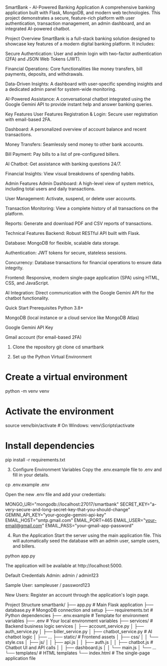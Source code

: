 SmartBank - AI-Powered Banking Application
A comprehensive banking application built with Flask, MongoDB, and modern web technologies. This project demonstrates a secure, feature-rich platform with user authentication, transaction management, an admin dashboard, and an integrated AI-powered chatbot.

Project Overview
SmartBank is a full-stack banking solution designed to showcase key features of a modern digital banking platform. It includes:

Secure Authentication: User and admin login with two-factor authentication (2FA) and JSON Web Tokens (JWT).

Financial Operations: Core functionalities like money transfers, bill payments, deposits, and withdrawals.

Data-Driven Insights: A dashboard with user-specific spending insights and a dedicated admin panel for system-wide monitoring.

AI-Powered Assistance: A conversational chatbot integrated using the Google Gemini API to provide instant help and answer banking queries.

Key Features
User Features
Registration & Login: Secure user registration with email-based 2FA.

Dashboard: A personalized overview of account balance and recent transactions.

Money Transfers: Seamlessly send money to other bank accounts.

Bill Payment: Pay bills to a list of pre-configured billers.

AI Chatbot: Get assistance with banking questions 24/7.

Financial Insights: View visual breakdowns of spending habits.

Admin Features
Admin Dashboard: A high-level view of system metrics, including total users and daily transactions.

User Management: Activate, suspend, or delete user accounts.

Transaction Monitoring: View a complete history of all transactions on the platform.

Reports: Generate and download PDF and CSV reports of transactions.

Technical Features
Backend: Robust RESTful API built with Flask.

Database: MongoDB for flexible, scalable data storage.

Authentication: JWT tokens for secure, stateless sessions.

Concurrency: Database transactions for financial operations to ensure data integrity.

Frontend: Responsive, modern single-page application (SPA) using HTML, CSS, and JavaScript.

AI Integration: Direct communication with the Google Gemini API for the chatbot functionality.

Quick Start
Prerequisites
Python 3.8+

MongoDB (local instance or a cloud service like MongoDB Atlas)

Google Gemini API Key

Gmail account (for email-based 2FA)

1. Clone the repository
   git clone <your-repo-url>
   cd smartbank

2. Set up the Python Virtual Environment

# Create a virtual environment

python -m venv venv

# Activate the environment

source venv/bin/activate # On Windows: venv\Scripts\activate

# Install dependencies

pip install -r requirements.txt

3. Configure Environment Variables
   Copy the .env.example file to .env and fill in your details.

cp .env.example .env

Open the new .env file and add your credentials:

MONGO_URI="mongodb://localhost:27017/smartbank"
SECRET_KEY="a-very-secure-and-long-secret-key-that-you-should-change"
GEMINI_API_KEY="your-google-gemini-api-key"
EMAIL_HOST="smtp.gmail.com"
EMAIL_PORT=465
EMAIL_USER="your-email@gmail.com"
EMAIL_PASS="your-gmail-app-password"

4. Run the Application
   Start the server using the main application file. This will automatically seed the database with an admin user, sample users, and billers.

python app.py

The application will be available at http://localhost:5000.

Default Credentials
Admin: admin / admin123

Sample User: sampleuser / password123

New Users: Register an account through the application's login page.

Project Structure
smartbank/
├── app.py # Main Flask application
├── database.py # MongoDB connection and setup
├── requirements.txt # Python dependencies
├── .env.example # Template for environment variables
├── .env # Your local environment variables
├── services/ # Backend business logic services
│ ├── account_service.py
│ ├── auth_service.py
│ ├── biller_service.py
│ ├── chatbot_service.py # AI chatbot logic
│ ├── ...
├── static/ # Frontend assets
│ ├── css/
│ │ └── style.css
│ ├── js/
│ │ ├── api.js
│ │ ├── auth.js
│ │ ├── chatbot.js # Chatbot UI and API calls
│ │ ├── dashboard.js
│ │ └── main.js
│ └── ...
└── templates/ # HTML templates
└── index.html # The single-page application file

